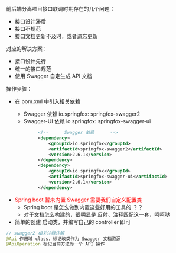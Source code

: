 前后端分离项目接口联调时期存在的几个问题：

- 接口设计滞后
- 接口不规范
- 接口文档更新不及时，或者遗忘更新

对应的解决方案：

- 接口设计先行
- 统一的接口规范
- 使用 Swagger 自定生成 API 文档

操作步骤：

- 在 pom.xml 中引入相关依赖

  - Swagger 依赖 io.springfox: springfox-swagger2
  - Swagger-UI 依赖 io.springfox: springfox-swagger-ui

```xml
            <!--      Swagger 依赖      -->
            <dependency>
                <groupId>io.springfox</groupId>
                <artifactId>springfox-swagger2</artifactId>
                <version>2.6.1</version>
            </dependency>
            <dependency>
                <groupId>io.springfox</groupId>
                <artifactId>springfox-swagger-ui</artifactId>
                <version>2.6.1</version>
            </dependency>
```

- <font color=red> Spring boot 暂未内置 Swagger 需要我们自定义配置类</font>
  - Spring boot 是怎么做到内置这些好用的工具的 ？？ 
  - 对于文档怎么构建的，很明显是 反射、注释匹配这一套，呵呵哒
- 简单的创建 启动类，并编写自己的 controller 即可

```java
// swagger2 相关注释注解
@Api 作用域 class，标记改类作为 Swagger 文档资源
@ApiOperation 标记当前方法为一个 API 操作

```

